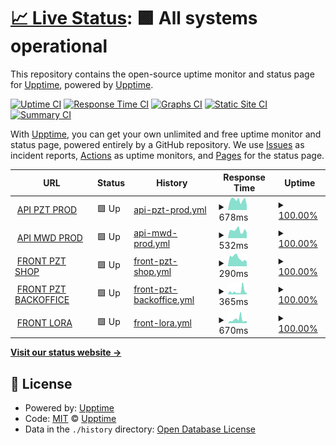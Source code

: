 # [📈 Live Status](https://upptime.github.io/upptime): <!--live status--> **🟩 All systems operational**

This repository contains the open-source uptime monitor and status page for [Upptime](https://upptime.js.org), powered by [Upptime](https://github.com/upptime/upptime).

[![Uptime CI](https://github.com/spectaA/uptime-test/workflows/Uptime%20CI/badge.svg)](https://github.com/spectaA/uptime-test/actions?query=workflow%3A%22Uptime+CI%22)
[![Response Time CI](https://github.com/spectaA/uptime-test/workflows/Response%20Time%20CI/badge.svg)](https://github.com/spectaA/uptime-test/actions?query=workflow%3A%22Response+Time+CI%22)
[![Graphs CI](https://github.com/spectaA/uptime-test/workflows/Graphs%20CI/badge.svg)](https://github.com/spectaA/uptime-test/actions?query=workflow%3A%22Graphs+CI%22)
[![Static Site CI](https://github.com/spectaA/uptime-test/workflows/Static%20Site%20CI/badge.svg)](https://github.com/spectaA/uptime-test/actions?query=workflow%3A%22Static+Site+CI%22)
[![Summary CI](https://github.com/spectaA/uptime-test/workflows/Summary%20CI/badge.svg)](https://github.com/spectaA/uptime-test/actions?query=workflow%3A%22Summary+CI%22)

With [Upptime](https://upptime.js.org), you can get your own unlimited and free uptime monitor and status page, powered entirely by a GitHub repository. We use [Issues](https://github.com/upptime/upptime/issues) as incident reports, [Actions](https://github.com/spectaA/uptime-test/actions) as uptime monitors, and [Pages](https://upptime.github.io/upptime) for the status page.

<!--start: status pages-->
<!-- This summary is generated by Upptime (https://github.com/upptime/upptime) -->
<!-- Do not edit this manually, your changes will be overwritten -->
<!-- prettier-ignore -->
| URL | Status | History | Response Time | Uptime |
| --- | ------ | ------- | ------------- | ------ |
| <img alt="" src="https://favicons.githubusercontent.com/prod-pzt.mokapis.com" height="13"> [API PZT PROD](https://prod-pzt.mokapis.com/api/info) | 🟩 Up | [api-pzt-prod.yml](https://github.com/spectaA/uptime-test/commits/HEAD/history/api-pzt-prod.yml) | <details><summary><img alt="Response time graph" src="./graphs/api-pzt-prod/response-time-week.png" height="20"> 678ms</summary><br><a href="https://spectaA.github.io/uptime-test/history/api-pzt-prod"><img alt="Response time 678" src="https://img.shields.io/endpoint?url=https%3A%2F%2Fraw.githubusercontent.com%2FspectaA%2Fuptime-test%2FHEAD%2Fapi%2Fapi-pzt-prod%2Fresponse-time.json"></a><br><a href="https://spectaA.github.io/uptime-test/history/api-pzt-prod"><img alt="24-hour response time 327" src="https://img.shields.io/endpoint?url=https%3A%2F%2Fraw.githubusercontent.com%2FspectaA%2Fuptime-test%2FHEAD%2Fapi%2Fapi-pzt-prod%2Fresponse-time-day.json"></a><br><a href="https://spectaA.github.io/uptime-test/history/api-pzt-prod"><img alt="7-day response time 678" src="https://img.shields.io/endpoint?url=https%3A%2F%2Fraw.githubusercontent.com%2FspectaA%2Fuptime-test%2FHEAD%2Fapi%2Fapi-pzt-prod%2Fresponse-time-week.json"></a><br><a href="https://spectaA.github.io/uptime-test/history/api-pzt-prod"><img alt="30-day response time 678" src="https://img.shields.io/endpoint?url=https%3A%2F%2Fraw.githubusercontent.com%2FspectaA%2Fuptime-test%2FHEAD%2Fapi%2Fapi-pzt-prod%2Fresponse-time-month.json"></a><br><a href="https://spectaA.github.io/uptime-test/history/api-pzt-prod"><img alt="1-year response time 678" src="https://img.shields.io/endpoint?url=https%3A%2F%2Fraw.githubusercontent.com%2FspectaA%2Fuptime-test%2FHEAD%2Fapi%2Fapi-pzt-prod%2Fresponse-time-year.json"></a></details> | <details><summary><a href="https://spectaA.github.io/uptime-test/history/api-pzt-prod">100.00%</a></summary><a href="https://spectaA.github.io/uptime-test/history/api-pzt-prod"><img alt="All-time uptime 100.00%" src="https://img.shields.io/endpoint?url=https%3A%2F%2Fraw.githubusercontent.com%2FspectaA%2Fuptime-test%2FHEAD%2Fapi%2Fapi-pzt-prod%2Fuptime.json"></a><br><a href="https://spectaA.github.io/uptime-test/history/api-pzt-prod"><img alt="24-hour uptime 100.00%" src="https://img.shields.io/endpoint?url=https%3A%2F%2Fraw.githubusercontent.com%2FspectaA%2Fuptime-test%2FHEAD%2Fapi%2Fapi-pzt-prod%2Fuptime-day.json"></a><br><a href="https://spectaA.github.io/uptime-test/history/api-pzt-prod"><img alt="7-day uptime 100.00%" src="https://img.shields.io/endpoint?url=https%3A%2F%2Fraw.githubusercontent.com%2FspectaA%2Fuptime-test%2FHEAD%2Fapi%2Fapi-pzt-prod%2Fuptime-week.json"></a><br><a href="https://spectaA.github.io/uptime-test/history/api-pzt-prod"><img alt="30-day uptime 100.00%" src="https://img.shields.io/endpoint?url=https%3A%2F%2Fraw.githubusercontent.com%2FspectaA%2Fuptime-test%2FHEAD%2Fapi%2Fapi-pzt-prod%2Fuptime-month.json"></a><br><a href="https://spectaA.github.io/uptime-test/history/api-pzt-prod"><img alt="1-year uptime 100.00%" src="https://img.shields.io/endpoint?url=https%3A%2F%2Fraw.githubusercontent.com%2FspectaA%2Fuptime-test%2FHEAD%2Fapi%2Fapi-pzt-prod%2Fuptime-year.json"></a></details>
| <img alt="" src="https://favicons.githubusercontent.com/prod-mwd.mokapis.com" height="13"> [API MWD PROD](https://prod-mwd.mokapis.com/api/info) | 🟩 Up | [api-mwd-prod.yml](https://github.com/spectaA/uptime-test/commits/HEAD/history/api-mwd-prod.yml) | <details><summary><img alt="Response time graph" src="./graphs/api-mwd-prod/response-time-week.png" height="20"> 532ms</summary><br><a href="https://spectaA.github.io/uptime-test/history/api-mwd-prod"><img alt="Response time 532" src="https://img.shields.io/endpoint?url=https%3A%2F%2Fraw.githubusercontent.com%2FspectaA%2Fuptime-test%2FHEAD%2Fapi%2Fapi-mwd-prod%2Fresponse-time.json"></a><br><a href="https://spectaA.github.io/uptime-test/history/api-mwd-prod"><img alt="24-hour response time 387" src="https://img.shields.io/endpoint?url=https%3A%2F%2Fraw.githubusercontent.com%2FspectaA%2Fuptime-test%2FHEAD%2Fapi%2Fapi-mwd-prod%2Fresponse-time-day.json"></a><br><a href="https://spectaA.github.io/uptime-test/history/api-mwd-prod"><img alt="7-day response time 532" src="https://img.shields.io/endpoint?url=https%3A%2F%2Fraw.githubusercontent.com%2FspectaA%2Fuptime-test%2FHEAD%2Fapi%2Fapi-mwd-prod%2Fresponse-time-week.json"></a><br><a href="https://spectaA.github.io/uptime-test/history/api-mwd-prod"><img alt="30-day response time 532" src="https://img.shields.io/endpoint?url=https%3A%2F%2Fraw.githubusercontent.com%2FspectaA%2Fuptime-test%2FHEAD%2Fapi%2Fapi-mwd-prod%2Fresponse-time-month.json"></a><br><a href="https://spectaA.github.io/uptime-test/history/api-mwd-prod"><img alt="1-year response time 532" src="https://img.shields.io/endpoint?url=https%3A%2F%2Fraw.githubusercontent.com%2FspectaA%2Fuptime-test%2FHEAD%2Fapi%2Fapi-mwd-prod%2Fresponse-time-year.json"></a></details> | <details><summary><a href="https://spectaA.github.io/uptime-test/history/api-mwd-prod">100.00%</a></summary><a href="https://spectaA.github.io/uptime-test/history/api-mwd-prod"><img alt="All-time uptime 100.00%" src="https://img.shields.io/endpoint?url=https%3A%2F%2Fraw.githubusercontent.com%2FspectaA%2Fuptime-test%2FHEAD%2Fapi%2Fapi-mwd-prod%2Fuptime.json"></a><br><a href="https://spectaA.github.io/uptime-test/history/api-mwd-prod"><img alt="24-hour uptime 100.00%" src="https://img.shields.io/endpoint?url=https%3A%2F%2Fraw.githubusercontent.com%2FspectaA%2Fuptime-test%2FHEAD%2Fapi%2Fapi-mwd-prod%2Fuptime-day.json"></a><br><a href="https://spectaA.github.io/uptime-test/history/api-mwd-prod"><img alt="7-day uptime 100.00%" src="https://img.shields.io/endpoint?url=https%3A%2F%2Fraw.githubusercontent.com%2FspectaA%2Fuptime-test%2FHEAD%2Fapi%2Fapi-mwd-prod%2Fuptime-week.json"></a><br><a href="https://spectaA.github.io/uptime-test/history/api-mwd-prod"><img alt="30-day uptime 100.00%" src="https://img.shields.io/endpoint?url=https%3A%2F%2Fraw.githubusercontent.com%2FspectaA%2Fuptime-test%2FHEAD%2Fapi%2Fapi-mwd-prod%2Fuptime-month.json"></a><br><a href="https://spectaA.github.io/uptime-test/history/api-mwd-prod"><img alt="1-year uptime 100.00%" src="https://img.shields.io/endpoint?url=https%3A%2F%2Fraw.githubusercontent.com%2FspectaA%2Fuptime-test%2FHEAD%2Fapi%2Fapi-mwd-prod%2Fuptime-year.json"></a></details>
| <img alt="" src="https://favicons.githubusercontent.com/www.pizzattitude.com" height="13"> [FRONT PZT SHOP](https://www.pizzattitude.com) | 🟩 Up | [front-pzt-shop.yml](https://github.com/spectaA/uptime-test/commits/HEAD/history/front-pzt-shop.yml) | <details><summary><img alt="Response time graph" src="./graphs/front-pzt-shop/response-time-week.png" height="20"> 290ms</summary><br><a href="https://spectaA.github.io/uptime-test/history/front-pzt-shop"><img alt="Response time 290" src="https://img.shields.io/endpoint?url=https%3A%2F%2Fraw.githubusercontent.com%2FspectaA%2Fuptime-test%2FHEAD%2Fapi%2Ffront-pzt-shop%2Fresponse-time.json"></a><br><a href="https://spectaA.github.io/uptime-test/history/front-pzt-shop"><img alt="24-hour response time 156" src="https://img.shields.io/endpoint?url=https%3A%2F%2Fraw.githubusercontent.com%2FspectaA%2Fuptime-test%2FHEAD%2Fapi%2Ffront-pzt-shop%2Fresponse-time-day.json"></a><br><a href="https://spectaA.github.io/uptime-test/history/front-pzt-shop"><img alt="7-day response time 290" src="https://img.shields.io/endpoint?url=https%3A%2F%2Fraw.githubusercontent.com%2FspectaA%2Fuptime-test%2FHEAD%2Fapi%2Ffront-pzt-shop%2Fresponse-time-week.json"></a><br><a href="https://spectaA.github.io/uptime-test/history/front-pzt-shop"><img alt="30-day response time 290" src="https://img.shields.io/endpoint?url=https%3A%2F%2Fraw.githubusercontent.com%2FspectaA%2Fuptime-test%2FHEAD%2Fapi%2Ffront-pzt-shop%2Fresponse-time-month.json"></a><br><a href="https://spectaA.github.io/uptime-test/history/front-pzt-shop"><img alt="1-year response time 290" src="https://img.shields.io/endpoint?url=https%3A%2F%2Fraw.githubusercontent.com%2FspectaA%2Fuptime-test%2FHEAD%2Fapi%2Ffront-pzt-shop%2Fresponse-time-year.json"></a></details> | <details><summary><a href="https://spectaA.github.io/uptime-test/history/front-pzt-shop">100.00%</a></summary><a href="https://spectaA.github.io/uptime-test/history/front-pzt-shop"><img alt="All-time uptime 100.00%" src="https://img.shields.io/endpoint?url=https%3A%2F%2Fraw.githubusercontent.com%2FspectaA%2Fuptime-test%2FHEAD%2Fapi%2Ffront-pzt-shop%2Fuptime.json"></a><br><a href="https://spectaA.github.io/uptime-test/history/front-pzt-shop"><img alt="24-hour uptime 100.00%" src="https://img.shields.io/endpoint?url=https%3A%2F%2Fraw.githubusercontent.com%2FspectaA%2Fuptime-test%2FHEAD%2Fapi%2Ffront-pzt-shop%2Fuptime-day.json"></a><br><a href="https://spectaA.github.io/uptime-test/history/front-pzt-shop"><img alt="7-day uptime 100.00%" src="https://img.shields.io/endpoint?url=https%3A%2F%2Fraw.githubusercontent.com%2FspectaA%2Fuptime-test%2FHEAD%2Fapi%2Ffront-pzt-shop%2Fuptime-week.json"></a><br><a href="https://spectaA.github.io/uptime-test/history/front-pzt-shop"><img alt="30-day uptime 100.00%" src="https://img.shields.io/endpoint?url=https%3A%2F%2Fraw.githubusercontent.com%2FspectaA%2Fuptime-test%2FHEAD%2Fapi%2Ffront-pzt-shop%2Fuptime-month.json"></a><br><a href="https://spectaA.github.io/uptime-test/history/front-pzt-shop"><img alt="1-year uptime 100.00%" src="https://img.shields.io/endpoint?url=https%3A%2F%2Fraw.githubusercontent.com%2FspectaA%2Fuptime-test%2FHEAD%2Fapi%2Ffront-pzt-shop%2Fuptime-year.json"></a></details>
| <img alt="" src="https://favicons.githubusercontent.com/admin.pizzattitude.com" height="13"> [FRONT PZT BACKOFFICE](https://admin.pizzattitude.com) | 🟩 Up | [front-pzt-backoffice.yml](https://github.com/spectaA/uptime-test/commits/HEAD/history/front-pzt-backoffice.yml) | <details><summary><img alt="Response time graph" src="./graphs/front-pzt-backoffice/response-time-week.png" height="20"> 365ms</summary><br><a href="https://spectaA.github.io/uptime-test/history/front-pzt-backoffice"><img alt="Response time 365" src="https://img.shields.io/endpoint?url=https%3A%2F%2Fraw.githubusercontent.com%2FspectaA%2Fuptime-test%2FHEAD%2Fapi%2Ffront-pzt-backoffice%2Fresponse-time.json"></a><br><a href="https://spectaA.github.io/uptime-test/history/front-pzt-backoffice"><img alt="24-hour response time 153" src="https://img.shields.io/endpoint?url=https%3A%2F%2Fraw.githubusercontent.com%2FspectaA%2Fuptime-test%2FHEAD%2Fapi%2Ffront-pzt-backoffice%2Fresponse-time-day.json"></a><br><a href="https://spectaA.github.io/uptime-test/history/front-pzt-backoffice"><img alt="7-day response time 365" src="https://img.shields.io/endpoint?url=https%3A%2F%2Fraw.githubusercontent.com%2FspectaA%2Fuptime-test%2FHEAD%2Fapi%2Ffront-pzt-backoffice%2Fresponse-time-week.json"></a><br><a href="https://spectaA.github.io/uptime-test/history/front-pzt-backoffice"><img alt="30-day response time 365" src="https://img.shields.io/endpoint?url=https%3A%2F%2Fraw.githubusercontent.com%2FspectaA%2Fuptime-test%2FHEAD%2Fapi%2Ffront-pzt-backoffice%2Fresponse-time-month.json"></a><br><a href="https://spectaA.github.io/uptime-test/history/front-pzt-backoffice"><img alt="1-year response time 365" src="https://img.shields.io/endpoint?url=https%3A%2F%2Fraw.githubusercontent.com%2FspectaA%2Fuptime-test%2FHEAD%2Fapi%2Ffront-pzt-backoffice%2Fresponse-time-year.json"></a></details> | <details><summary><a href="https://spectaA.github.io/uptime-test/history/front-pzt-backoffice">100.00%</a></summary><a href="https://spectaA.github.io/uptime-test/history/front-pzt-backoffice"><img alt="All-time uptime 100.00%" src="https://img.shields.io/endpoint?url=https%3A%2F%2Fraw.githubusercontent.com%2FspectaA%2Fuptime-test%2FHEAD%2Fapi%2Ffront-pzt-backoffice%2Fuptime.json"></a><br><a href="https://spectaA.github.io/uptime-test/history/front-pzt-backoffice"><img alt="24-hour uptime 100.00%" src="https://img.shields.io/endpoint?url=https%3A%2F%2Fraw.githubusercontent.com%2FspectaA%2Fuptime-test%2FHEAD%2Fapi%2Ffront-pzt-backoffice%2Fuptime-day.json"></a><br><a href="https://spectaA.github.io/uptime-test/history/front-pzt-backoffice"><img alt="7-day uptime 100.00%" src="https://img.shields.io/endpoint?url=https%3A%2F%2Fraw.githubusercontent.com%2FspectaA%2Fuptime-test%2FHEAD%2Fapi%2Ffront-pzt-backoffice%2Fuptime-week.json"></a><br><a href="https://spectaA.github.io/uptime-test/history/front-pzt-backoffice"><img alt="30-day uptime 100.00%" src="https://img.shields.io/endpoint?url=https%3A%2F%2Fraw.githubusercontent.com%2FspectaA%2Fuptime-test%2FHEAD%2Fapi%2Ffront-pzt-backoffice%2Fuptime-month.json"></a><br><a href="https://spectaA.github.io/uptime-test/history/front-pzt-backoffice"><img alt="1-year uptime 100.00%" src="https://img.shields.io/endpoint?url=https%3A%2F%2Fraw.githubusercontent.com%2FspectaA%2Fuptime-test%2FHEAD%2Fapi%2Ffront-pzt-backoffice%2Fuptime-year.json"></a></details>
| <img alt="" src="https://favicons.githubusercontent.com/www.lora-construct.be" height="13"> [FRONT LORA](https://www.lora-construct.be/) | 🟩 Up | [front-lora.yml](https://github.com/spectaA/uptime-test/commits/HEAD/history/front-lora.yml) | <details><summary><img alt="Response time graph" src="./graphs/front-lora/response-time-week.png" height="20"> 670ms</summary><br><a href="https://spectaA.github.io/uptime-test/history/front-lora"><img alt="Response time 670" src="https://img.shields.io/endpoint?url=https%3A%2F%2Fraw.githubusercontent.com%2FspectaA%2Fuptime-test%2FHEAD%2Fapi%2Ffront-lora%2Fresponse-time.json"></a><br><a href="https://spectaA.github.io/uptime-test/history/front-lora"><img alt="24-hour response time 377" src="https://img.shields.io/endpoint?url=https%3A%2F%2Fraw.githubusercontent.com%2FspectaA%2Fuptime-test%2FHEAD%2Fapi%2Ffront-lora%2Fresponse-time-day.json"></a><br><a href="https://spectaA.github.io/uptime-test/history/front-lora"><img alt="7-day response time 670" src="https://img.shields.io/endpoint?url=https%3A%2F%2Fraw.githubusercontent.com%2FspectaA%2Fuptime-test%2FHEAD%2Fapi%2Ffront-lora%2Fresponse-time-week.json"></a><br><a href="https://spectaA.github.io/uptime-test/history/front-lora"><img alt="30-day response time 670" src="https://img.shields.io/endpoint?url=https%3A%2F%2Fraw.githubusercontent.com%2FspectaA%2Fuptime-test%2FHEAD%2Fapi%2Ffront-lora%2Fresponse-time-month.json"></a><br><a href="https://spectaA.github.io/uptime-test/history/front-lora"><img alt="1-year response time 670" src="https://img.shields.io/endpoint?url=https%3A%2F%2Fraw.githubusercontent.com%2FspectaA%2Fuptime-test%2FHEAD%2Fapi%2Ffront-lora%2Fresponse-time-year.json"></a></details> | <details><summary><a href="https://spectaA.github.io/uptime-test/history/front-lora">100.00%</a></summary><a href="https://spectaA.github.io/uptime-test/history/front-lora"><img alt="All-time uptime 100.00%" src="https://img.shields.io/endpoint?url=https%3A%2F%2Fraw.githubusercontent.com%2FspectaA%2Fuptime-test%2FHEAD%2Fapi%2Ffront-lora%2Fuptime.json"></a><br><a href="https://spectaA.github.io/uptime-test/history/front-lora"><img alt="24-hour uptime 100.00%" src="https://img.shields.io/endpoint?url=https%3A%2F%2Fraw.githubusercontent.com%2FspectaA%2Fuptime-test%2FHEAD%2Fapi%2Ffront-lora%2Fuptime-day.json"></a><br><a href="https://spectaA.github.io/uptime-test/history/front-lora"><img alt="7-day uptime 100.00%" src="https://img.shields.io/endpoint?url=https%3A%2F%2Fraw.githubusercontent.com%2FspectaA%2Fuptime-test%2FHEAD%2Fapi%2Ffront-lora%2Fuptime-week.json"></a><br><a href="https://spectaA.github.io/uptime-test/history/front-lora"><img alt="30-day uptime 100.00%" src="https://img.shields.io/endpoint?url=https%3A%2F%2Fraw.githubusercontent.com%2FspectaA%2Fuptime-test%2FHEAD%2Fapi%2Ffront-lora%2Fuptime-month.json"></a><br><a href="https://spectaA.github.io/uptime-test/history/front-lora"><img alt="1-year uptime 100.00%" src="https://img.shields.io/endpoint?url=https%3A%2F%2Fraw.githubusercontent.com%2FspectaA%2Fuptime-test%2FHEAD%2Fapi%2Ffront-lora%2Fuptime-year.json"></a></details>

<!--end: status pages-->

[**Visit our status website →**](https://upptime.github.io/upptime)

## 📄 License

- Powered by: [Upptime](https://github.com/upptime/upptime)
- Code: [MIT](./LICENSE) © [Upptime](https://upptime.js.org)
- Data in the `./history` directory: [Open Database License](https://opendatacommons.org/licenses/odbl/1-0/)
